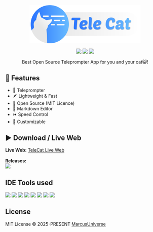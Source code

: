 <p align="center">
<a href="https://marcus-universe.github.io/TeleCat/" target="_blank">
    <img width="350" src="./ci/SVG/wide.svg" alt="logo">
</a>
</p>
<center>
<div align="center">
<img src="https://img.shields.io/github/license/marcus-universe/TeleCat.svg" />
<img src="https://img.shields.io/github/downloads/marcus-universe/TeleCat/total.svg" />
<img src="https://img.shields.io/github/package-json/v/marcus-universe/TeleCat?style=for-the-badge.svg" />
</div>
</center>
<p align="center">
Best Open Source Teleprompter App for you and your cat😺!
<br />

<h2>🚀 Features</h2>
<ul>
    <li>📜 Teleprompter</li>
    <li>🪶 Lightweight & Fast</li>
    <li>🔎 Open Source (MIT Licence)</li>
    <li>📝 Markdown Editor</li>
    <li>⏩ Speed Control</li>
    <li>🌈 Customizable</li>
</ul>

<h2> ▶️ Download / Live Web</h2>
<b>Live Web:</b> <a href="https://marcus-universe.github.io/TeleCat/" target="_blank">TeleCat Live Web</a>
<br />
<br>
<b>Releases:</b>
<br>
<a href="https://github.com/marcus-universe/TeleCat/releases/latest" target="_blank"><img src="https://img.shields.io/badge/DOWNLOAD-77adff?style=for-the-badge" /></a>

## IDE Tools used

<img src="https://img.shields.io/github/package-json/dependency-version/marcus-universe/TeleCat/nuxt.svg?logo=nuxt" />
<img src="https://img.shields.io/github/package-json/dependency-version/marcus-universe/TeleCat/@tauri-apps/api.svg?logo=tauri" />
<img src="https://img.shields.io/github/package-json/dependency-version/marcus-universe/TeleCat/pinia.svg" />
<img src="https://img.shields.io/github/package-json/dependency-version/marcus-universe/TeleCat/vue.svg?logo=vuedotjs" />
<img src="https://img.shields.io/github/package-json/dependency-version/marcus-universe/TeleCat/marked.svg?logo=markdown" />
<img src="https://img.shields.io/badge/typescript--blue?logo=typescript&logoColor=eeeeee" />
<img src="https://img.shields.io/badge/eslint--blue?logo=eslint&logoColor=eeeeee" />
<img src="https://img.shields.io/badge/rust--blue?logo=rust" />

## License

MIT License © 2025-PRESENT [MarcusUniverse](https://github.com/marcus-universe)
